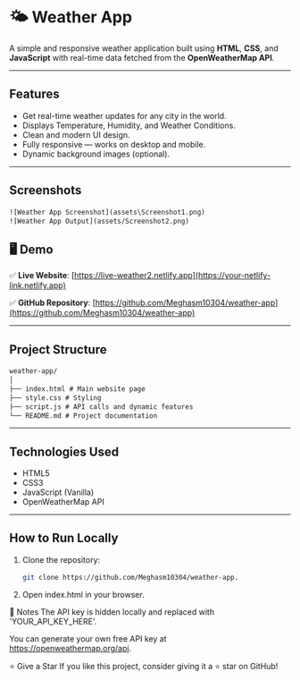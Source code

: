 # 🌤️ Weather App

A simple and responsive weather application built using **HTML**, **CSS**, and **JavaScript** with real-time data fetched from the **OpenWeatherMap API**.

---

## Features
- Get real-time weather updates for any city in the world.
- Displays Temperature, Humidity, and Weather Conditions.
- Clean and modern UI design.
- Fully responsive — works on desktop and mobile.
- Dynamic background images (optional).

---

## Screenshots
    ![Weather App Screenshot](assets\Screenshot1.png)
    ![Weather App Output](assets/Screenshot2.png)
## 🖥️ Demo

✅ **Live Website**: [https://live-weather2.netlify.app](https://your-netlify-link.netlify.app)

✅ **GitHub Repository**: [https://github.com/Meghasm10304/weather-app](https://github.com/Meghasm10304/weather-app)

---

## Project Structure
    weather-app/
    │
    ├── index.html # Main website page
    ├── style.css # Styling
    ├── script.js # API calls and dynamic features
    └── README.md # Project documentation


---

## Technologies Used
- HTML5
- CSS3
- JavaScript (Vanilla)
- OpenWeatherMap API

---

## How to Run Locally
1. Clone the repository:
   ```bash
   git clone https://github.com/Meghasm10304/weather-app.

2. Open index.html in your browser.


📌 Notes
The API key is hidden locally and replaced with 'YOUR_API_KEY_HERE'.

You can generate your own free API key at https://openweathermap.org/api.


⭐ Give a Star
If you like this project, consider giving it a ⭐ star on GitHub!